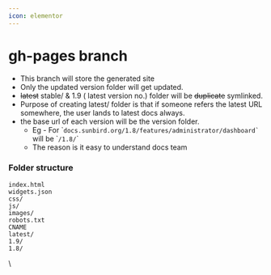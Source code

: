 ```yaml
---
icon: elementor
---
```


# gh-pages branch

* This branch will store the generated site
* Only the updated version folder will get updated.
* ~~latest~~ stable/ & 1.9 ( latest version no.) folder will be ~~duplicate~~ symlinked.&#x20;
* Purpose of creating latest/ folder is that if someone refers the latest URL somewhere, the user lands to latest docs always.
* the base url of each version will be the version folder.
  * &#x20;Eg - For \``` docs.sunbird.org/1.8/features/administrator/dashboard` `` will be \``/1.8/`\`
  * The reason is it easy to understand docs team&#x20;

### Folder structure <a href="#gh-pagesbranch-folderstructure" id="gh-pagesbranch-folderstructure"></a>

```
index.html
widgets.json
css/
js/
images/
robots.txt
CNAME
latest/
1.9/
1.8/
```

\
